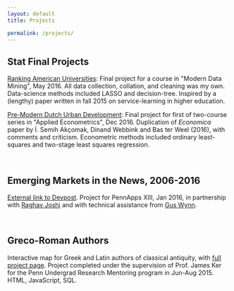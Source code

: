 ```yaml
---
layout: default
title: Projects

permalink: /projects/
---
```


## Stat Final Projects

[Ranking American Universities](/projects/stat471final): Final project for a course in "Modern Data Mining", May 2016. All data collection, collation, and cleaning was my own. Data-science methods included LASSO and decision-tree. Inspired by a (lengthy) paper written in fall 2015 on service-learning in higher education.

[Pre-Modern Dutch Urban Development](/projects/stat520final): Final project for first of two-course series in "Applied Econometrics", Dec 2016. Duplication of *Economica* paper by İ. Semih Akçomak, Dinand Webbink and Bas ter Weel (2016), with comments and criticism. Econometric methods included ordinary least-squares and two-stage least squares regression.
<div>&nbsp;</div>

## Emerging Markets in the News, 2006-2016
[External link to Devpost](http://devpost.com/software/emerging-markets-in-the-news-2006-2016). Project for PennApps XIII, Jan 2016, in partnership with [Raghav Joshi](https://raghavjoshi.firebaseapp.com/) and with technical assistance from [Gus Wynn](http://guswynn.github.io/). <div>&nbsp;</div>

## Greco-Roman Authors
Interactive map for Greek and Latin authors of classical antiquity, with [full project page](/projects/greco-roman-authors/overview.html). Project completed under the supervision of Prof. James Ker for the Penn Undergrad Research Mentoring program in Jun-Aug 2015. HTML, JavaScript, SQL.
<div>&nbsp;</div>
